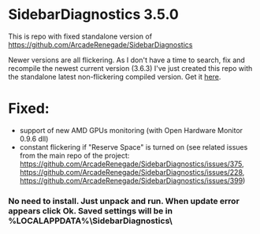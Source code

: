 # SidebarDiagnostics 3.5.0
This is repo with fixed standalone version of https://github.com/ArcadeRenegade/SidebarDiagnostics

Newer versions are all flickering. As I don't have a time to search, fix and recompile the newest current version (3.6.3) I've just created this repo with the standalone latest non-flickering compiled version. Get it [here](https://github.com/drlight17/SidebarDiagnostics/releases/latest).

# Fixed:
- support of new AMD GPUs monitoring (with Open Hardware Monitor 0.9.6 dll)
- constant flickering if "Reserve Space" is turned on (see related issues from the main repo of the project: https://github.com/ArcadeRenegade/SidebarDiagnostics/issues/375, https://github.com/ArcadeRenegade/SidebarDiagnostics/issues/228, https://github.com/ArcadeRenegade/SidebarDiagnostics/issues/399)

### No need to install. Just unpack and run. When update error appears click Ok. Saved settings will be in %LOCALAPPDATA%\SidebarDiagnostics\
